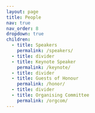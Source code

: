 ```yaml
---
layout: page
title: People
nav: true
nav_order: 8
dropdown: true
children:
  - title: Speakers
    permalink: /speakers/
  - title: divider
  - title: Keynote Speaker
    permalink: /keynote/
  - title: divider
  - title: Guests of Honour
    permalink: /honor/
  - title: divider
  - title: Organising Committee
    permalink: /orgcom/
---
```

